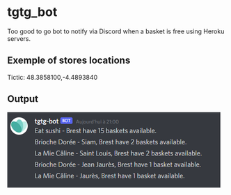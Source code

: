 # tgtg_bot

Too good to go bot to notify via Discord when a basket is free using Heroku servers.

## Exemple of stores locations

Tictic: 48.3858100,-4.4893840

## Output

![alt text](https://github.com/ThomasCochou/TooGoodToGo_Discord_Bot/blob/main/exemple%20screen.png?raw=true)
